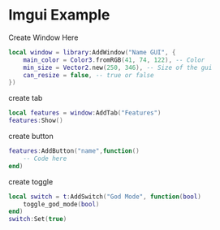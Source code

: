 # Imgui Example

Create Window Here
```lua
local window = library:AddWindow("Name GUI", {
	main_color = Color3.fromRGB(41, 74, 122), -- Color
	min_size = Vector2.new(250, 346), -- Size of the gui
	can_resize = false, -- true or false
})
```
create tab
```lua
local features = window:AddTab("Features")
features:Show()
```
create button
```lua
features:AddButton("name",function()
	-- Code here
end)
```
create toggle
```lua
local switch = t:AddSwitch("God Mode", function(bool)
	toggle_god_mode(bool)
end)
switch:Set(true)
```
